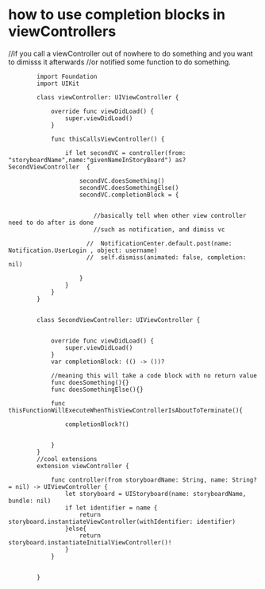 
# how to use completion blocks in viewControllers

//if you call a viewController out of nowhere to do something and you want to dimisss it afterwards
//or notified some function to do something.

            import Foundation
            import UIKit

            class viewController: UIViewController {

                override func viewDidLoad() {
                    super.viewDidLoad()
                }

                func thisCallsViewController() {

                    if let secondVC = controller(from: "storyboardName",name:"givenNameInStoryBoard") as? SecondViewController  {

                        secondVC.doesSomething()
                        secondVC.doesSomethingElse()
                        secondVC.completionBlock = {


                            //basically tell when other view controller need to do after is done
                            //such as notification, and dimiss vc

                          //  NotificationCenter.default.post(name: Notification.UserLogin , object: username)
                          //  self.dismiss(animated: false, completion: nil)

                        }
                    }
                }
            }


            class SecondViewController: UIViewController {


                override func viewDidLoad() {
                    super.viewDidLoad()
                }
                var completionBlock: (() -> ())?

                //meaning this will take a code block with no return value
                func doesSomething(){}
                func doesSomethingElse(){}

                func thisFunctionWillExecuteWhenThisViewControllerIsAboutToTerminate(){

                    completionBlock?()


                }
            }
            //cool extensions
            extension viewController {

                func controller(from storyboardName: String, name: String? = nil) -> UIViewController {
                    let storyboard = UIStoryboard(name: storyboardName, bundle: nil)
                    if let identifier = name {
                        return storyboard.instantiateViewController(withIdentifier: identifier)
                    }else{
                        return storyboard.instantiateInitialViewController()!
                    }
                }


            }
